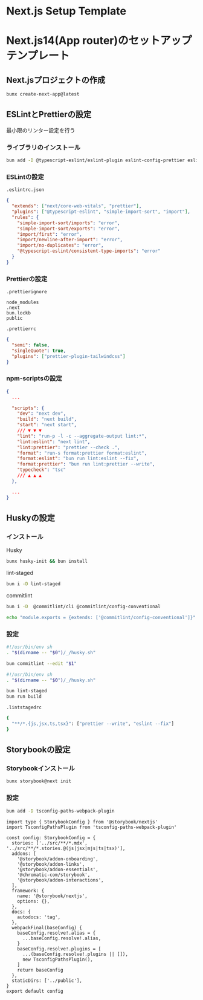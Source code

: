 # Next.js Setup Template

# Next.js14(App router)のセットアップテンプレート

## Next.jsプロジェクトの作成

```bash
bunx create-next-app@latest
```

## ESLintとPrettierの設定

最小限のリンター設定を行う

### ライブラリのインストール

```bash
bun add -D @typescript-eslint/eslint-plugin eslint-config-prettier eslint-plugin-simple-import-sort prettier npm-run-all prettier-plugin-tailwindcss
```

### ESLintの設定

`.eslintrc.json`
```json
{
  "extends": ["next/core-web-vitals", "prettier"],
  "plugins": ["@typescript-eslint", "simple-import-sort", "import"],
  "rules": {
    "simple-import-sort/imports": "error",
    "simple-import-sort/exports": "error",
    "import/first": "error",
    "import/newline-after-import": "error",
    "import/no-duplicates": "error",
    "@typescript-eslint/consistent-type-imports": "error"
  }
}
```

### Prettierの設定
`.prettierignore`
```
node_modules
.next
bun.lockb
public
```

`.prettierrc`
```json
{
  "semi": false,
  "singleQuote": true,
  "plugins": ["prettier-plugin-tailwindcss"]
}
```

### **npm-scripts**の設定

```json
{
  ...

  "scripts": {
    "dev": "next dev",
    "build": "next build",
    "start": "next start",
    /// ▼ ▼ ▼
    "lint": "run-p -l -c --aggregate-output lint:*",
    "lint:eslint": "next lint",
    "lint:prettier": "prettier --check .",
    "format": "run-s format:prettier format:eslint",
    "format:eslint": "bun run lint:eslint --fix",
    "format:prettier": "bun run lint:prettier --write",
    "typecheck": "tsc"
    /// ▲ ▲ ▲
  },

  ...
}
```

## Huskyの設定

### インストール

Husky

```bash
bunx husky-init && bun install
```

lint-staged

```bash
bun i -D lint-staged
```

commitlint

```bash
bun i -D  @commitlint/cli @commitlint/config-conventional
```

```bash
echo "module.exports = {extends: ['@commitlint/config-conventional']}" > commitlint.config.js
```

### 設定

```bash
#!/usr/bin/env sh
. "$(dirname -- "$0")/_/husky.sh"

bun commitlint --edit "$1"
```

```bash
#!/usr/bin/env sh
. "$(dirname -- "$0")/_/husky.sh"

bun lint-staged
bun run build
```

`.lintstagedrc`
```bash
{
  "**/*.{js,jsx,ts,tsx}": ["prettier --write", "eslint --fix"]
}
```

## Storybookの設定

### Storybookインストール

```bash
bunx storybook@next init
```

### 設定

```bash
bun add -D tsconfig-paths-webpack-plugin
```

```tsx
import type { StorybookConfig } from '@storybook/nextjs'
import TsconfigPathsPlugin from 'tsconfig-paths-webpack-plugin'

const config: StorybookConfig = {
  stories: ['../src/**/*.mdx', '../src/**/*.stories.@(js|jsx|mjs|ts|tsx)'],
  addons: [
    '@storybook/addon-onboarding',
    '@storybook/addon-links',
    '@storybook/addon-essentials',
    '@chromatic-com/storybook',
    '@storybook/addon-interactions',
  ],
  framework: {
    name: '@storybook/nextjs',
    options: {},
  },
  docs: {
    autodocs: 'tag',
  },
  webpackFinal(baseConfig) {
    baseConfig.resolve!.alias = {
      ...baseConfig.resolve!.alias,
    }
    baseConfig.resolve!.plugins = [
      ...(baseConfig.resolve!.plugins || []),
      new TsconfigPathsPlugin(),
    ]
    return baseConfig
  },
  staticDirs: ['../public'],
}
export default config
```
